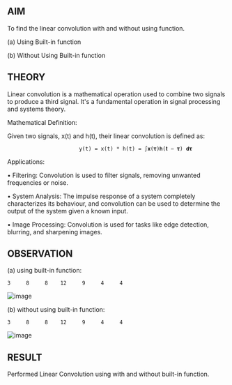 ## AIM

To find the linear convolution with and without using function. 

(a) Using Built-in function

(b) Without Using Built-in function

## THEORY

Linear convolution is a mathematical operation used to combine two signals to produce a third signal. 
It's a fundamental operation in signal processing and systems theory. 

Mathematical Definition: 

Given two signals, x(t) and h(t), their linear convolution is defined as: 
                          
                           y(t) = x(t) * h(t) = ∫𝐱(𝛕)𝐡(𝐭 − 𝛕) 𝐝𝛕 

Applications: 

• Filtering: Convolution is used to filter signals, removing unwanted frequencies or noise. 

• System Analysis: The impulse response of a system completely characterizes its behaviour, 
  and convolution can be used to determine the output of the system given a known input. 

• Image Processing: Convolution is used for tasks like edge detection, blurring, and sharpening 
  images.

## OBSERVATION

(a) using built-in function: 

    3     8     8    12     9     4     4
![image](https://github.com/user-attachments/assets/a85af9dd-0260-485d-9d41-f6c848bda937)



(b) without using built-in function:

    3     8     8    12     9     4     4

![image](https://github.com/user-attachments/assets/04b95ce8-37e9-40f2-ac05-d21b0a964842)



## RESULT 

Performed Linear Convolution using with and without built-in function.
